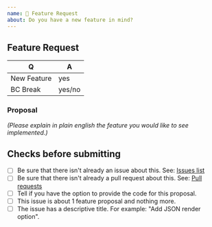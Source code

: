 ```yaml
---
name: 🎉 Feature Request
about: Do you have a new feature in mind?
---
```


## Feature Request

|    Q        |   A
|------------ | ------
| New Feature | yes
| BC Break    | yes/no


### Proposal

_(Please explain in plain english the feature you would like to see implemented.)_

## Checks before submitting

* [ ] Be sure that there isn't already an issue about this. See: [Issues list](https://github.com/bakame-php/laravel/intl-extra/issues)
* [ ] Be sure that there isn't already a pull request about this. See: [Pull requests](https://github.com/bakame-php/laravel/intl-extra/pulls)
* [ ] Tell if you have the option to provide the code for this proposal.
* [ ] This issue is about 1 feature proposal and nothing more.
* [ ] The issue has a descriptive title. For example: "Add JSON render option".
